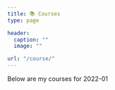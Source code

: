 ```yaml
---
title: 📚 Courses
type: page

header:
  caption: ""
  image: ""

url: "/course/"
---
```


Below are my courses for 2022-01